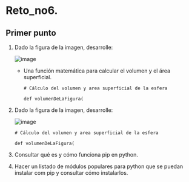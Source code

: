 # Reto_no6.

## Primer punto 
   1. Dado la figura de la imagen, desarrolle:
   
      ![image](https://user-images.githubusercontent.com/124721286/227102054-8b88a595-64c7-4135-90ef-43d4c0010e8c.png)
      
      - Una función matemática para calcular el volumen y el área superficial.
      
        ```
        # Cálculo del volumen y area superficial de la esfera
        
        def volumenDeLaFigura(
        
        ```
   2. Dado la figura de la imagen, desarrolle:
       
      ![image](https://user-images.githubusercontent.com/124721286/227112289-c3e76210-38f0-4b9a-a8d2-e996b7d34e50.png)
      
        ```
        # Cálculo del volumen y area superficial de la esfera
        
        def volumenDeLaFigura(
        
        ```
   
   9. Consultar qué es y cómo funciona pip en python.
   
   10. Hacer un listado de módulos populares para python que se puedan instalar com pip y consultar cómo instalarlos.
    
